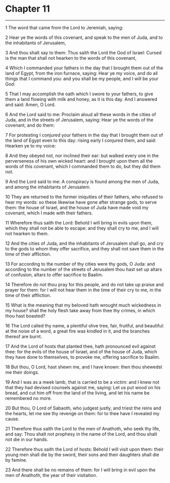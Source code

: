 # Chapter 11

***

1 The word that came from the Lord to Jeremiah, saying:

2 Hear ye the words of this covenant, and speak to the men of Juda, and to the inhabitants of Jerusalem,

3 And thou shalt say to them: Thus saith the Lord the God of Israel: Cursed is the man that shall not hearken to the words of this covenant,

4 Which I commanded your fathers in the day that I brought them out of the land of Egypt, from the iron furnace, saying: Hear ye my voice, and do all things that I command you: and you shall be my people, and I will be your God:

5 That I may accomplish the oath which I swore to your fathers, to give them a land flowing with milk and honey, as it is this day. And I answered and said: Amen, O Lord.

6 And the Lord said to me: Proclaim aloud all these words in the cities of Juda, and in the streets of Jerusalem, saying: Hear ye the words of the covenant, and do them:

7 For protesting I conjured your fathers in the day that I brought them out of the land of Egypt even to this day: rising early I conjured them, and said: Hearken ye to my voice:

8 And they obeyed not, nor inclined their ear: but walked every one in the perverseness of his own wicked heart: and I brought upon them all the words of this covenant, which I commanded them to do, but they did them not.

9 And the Lord said to me: A conspiracy is found among the men of Juda, and among the inhabitants of Jerusalem.

10 They are returned to the former iniquities of their fathers, who refused to hear my words: so these likewise have gone after strange gods, to serve them: the house of Israel, and the house of Juda have made void my covenant, which I made with their fathers.

11 Wherefore thus saith the Lord: Behold I will bring in evils upon them, which they shall not be able to escape: and they shall cry to me, and I will not hearken to them.

12 And the cities of Juda, and the inhabitants of Jerusalem shall go, and cry to the gods to whom they offer sacrifice, and they shall not save them in the time of their affliction.

13 For according to the number of thy cities were thy gods, O Juda: and according to the number of the streets of Jerusalem thou hast set up altars of confusion, altars to offer sacrifice to Baalim.

14 Therefore do not thou pray for this people, and do not take up praise and prayer for them: for I will not hear them in the time of their cry to me, in the time of their affliction.

15 What is the meaning that my beloved hath wrought much wickedness in my house? shall the holy flesh take away from thee thy crimes, in which thou hast boasted?

16 The Lord called thy name, a plentiful olive tree, fair, fruitful, and beautiful: at the noise of a word, a great fire was kindled in it, and the branches thereof are burnt.

17 And the Lord of hosts that planted thee, hath pronounced evil against thee: for the evils of the house of Israel, and of the house of Juda, which they have done to themselves, to provoke me, offering sacrifice to Baalim.

18 But thou, O Lord, hast shewn me, and I have known: then thou shewedst me their doings.

19 And I was as a meek lamb, that is carried to be a victim: and I knew not that they had devised counsels against me, saying: Let us put wood on his bread, and cut him off from the land of the living, and let his name be remembered no more.

20 But thou, O Lord of Sabaoth, who judgest justly, and triest the reins and the hearts, let me see thy revenge on them: for to thee have I revealed my cause.

21 Therefore thus saith the Lord to the men of Anathoth, who seek thy life, and say: Thou shalt not prophesy in the name of the Lord, and thou shalt not die in our hands.

22 Therefore thus saith the Lord of hosts: Behold I will visit upon them: their young men shall die by the sword, their sons and their daughters shall die by famine.

23 And there shall be no remains of them: for I will bring in evil upon the men of Anathoth, the year of their visitation.

